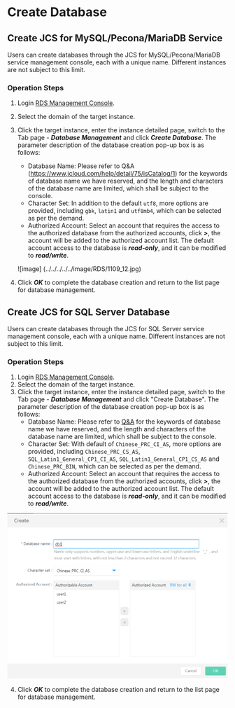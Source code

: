 # Create Database
## Create  JCS for  MySQL/Pecona/MariaDB Service
Users can create databases through the JCS for MySQL/Pecona/MariaDB service  management console, each with a unique name. Different instances are not subject to this limit.

### Operation Steps
1. Login [RDS Management Console](https://rds-console.jdcloud.com/database).
2. Select the domain of the target instance.
3. Click the target instance, enter the instance detailed page, switch to the Tab page - ***Database Management*** and click ***Create Database***. The parameter description of the database creation pop-up box is as follows:
    * Database Name: Please refer to Q&A (https://www.jcloud.com/help/detail/75/isCatalog/1) for the keywords of database name we have reserved, and the length and characters of the database name are limited, which shall be subject to the console.
    * Character Set: In addition to the default `utf8`, more options are provided, including `gbk`, `latin1` and `utf8mb4`, which can be selected as per the demand.
    * Authorized Account: Select an account that requires the access to the authorized database from the authorized accounts, click ***>***, the account will be added to the authorized account list. The default account access to the database is ***read-only***, and it can be modified to ***read/write***.
    
    ![image] (../../../../../image/RDS/1109_12.jpg)

4. Click ***OK*** to complete the database creation and return to the list page for database management.


## Create JCS for SQL Server Database
Users can create databases through the JCS for SQL Server service management console, each with a unique name. Different instances are not subject to this limit.

### Operation Steps
1. Login [RDS Management Console](https://rds-console.jdcloud.com/database).
2. Select the domain of the target instance.
3. Click the target instance, enter the instance detailed page, switch to the Tab page - ***Database Management*** and click "Create Database". The parameter description of the database creation pop-up box is as follows:
    * Database Name: Please refer to [Q&A](https://www.jcloud.com/help/detail/75/isCatalog/1) for the keywords of database name we have reserved, and the length and characters of the database name are limited, which shall be subject to the console.
    * Character Set: With default of `Chinese_PRC_CI_AS`, more options are provided, including `Chinese_PRC_CS_AS`, `SQL_Latin1_General_CP1_CI_AS`, `SQL_Latin1_General_CP1_CS_AS` and `Chinese_PRC_BIN`, which can be selected as per the demand.
    * Authorized Account: Select an account that requires the access to the authorized database from the authorized accounts, click ***>***, the account will be added to the authorized account list. The default account access to the database is ***read-only***, and it can be modified to ***read/write***.
    
![Create Database](../../../image/RDS/Create-Database-SQLServer.png)

4. Click ***OK*** to complete the database creation and return to the list page for database management.


